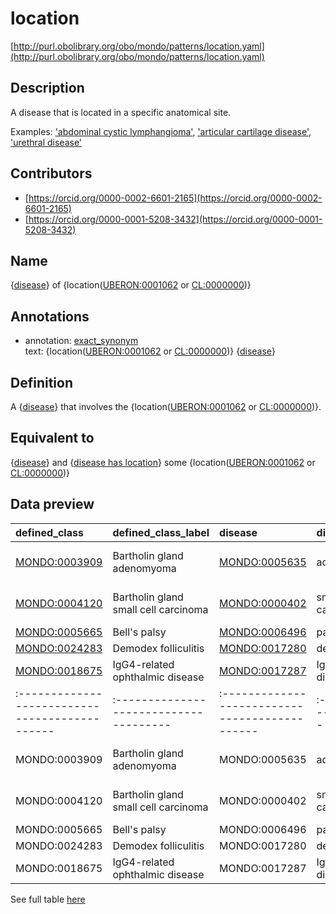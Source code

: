 # location 

[http://purl.obolibrary.org/obo/mondo/patterns/location.yaml](http://purl.obolibrary.org/obo/mondo/patterns/location.yaml)
## Description 

A disease that is located in a specific anatomical site.

Examples: ['abdominal cystic lymphangioma'](http://purl.obolibrary.org/obo/MONDO_0021726), ['articular cartilage disease'](http://purl.obolibrary.org/obo/MONDO_0003816), ['urethral disease'](http://purl.obolibrary.org/obo/MONDO_0004184)
## Contributors 
* [https://orcid.org/0000-0002-6601-2165](https://orcid.org/0000-0002-6601-2165) 
* [https://orcid.org/0000-0001-5208-3432](https://orcid.org/0000-0001-5208-3432) 
## Name 

{[disease](http://purl.obolibrary.org/obo/MONDO_0000001)} of {location\([UBERON:0001062](http://purl.obolibrary.org/obo/UBERON_0001062) or [CL:0000000](http://purl.obolibrary.org/obo/CL_0000000)\)}

## Annotations 

* annotation: [exact_synonym](http://www.geneontology.org/formats/oboInOwl#hasExactSynonym)  
text: {location\([UBERON:0001062](http://purl.obolibrary.org/obo/UBERON_0001062) or [CL:0000000](http://purl.obolibrary.org/obo/CL_0000000)\)} {[disease](http://purl.obolibrary.org/obo/MONDO_0000001)}

## Definition 

A {[disease](http://purl.obolibrary.org/obo/MONDO_0000001)} that involves the {location\([UBERON:0001062](http://purl.obolibrary.org/obo/UBERON_0001062) or [CL:0000000](http://purl.obolibrary.org/obo/CL_0000000)\)}.

## Equivalent to 

{[disease](http://purl.obolibrary.org/obo/MONDO_0000001)} and {[disease has location](http://purl.obolibrary.org/obo/RO_0004026)} some {location\([UBERON:0001062](http://purl.obolibrary.org/obo/UBERON_0001062) or [CL:0000000](http://purl.obolibrary.org/obo/CL_0000000)\)}

## Data preview 
| defined_class                                | defined_class_label                  | disease                                      | disease_label        | location                                      | location_label         |
|:---------------------------------------------|:-------------------------------------|:---------------------------------------------|:---------------------|:----------------------------------------------|:-----------------------|
| [MONDO:0003909](http://purl.obolibrary.org/obo/MONDO_0003909) | Bartholin gland adenomyoma           | [MONDO:0005635](http://purl.obolibrary.org/obo/MONDO_0005635) | adenomyoma           | [UBERON:0000460](http://purl.obolibrary.org/obo/UBERON_0000460) | major vestibular gland |
| [MONDO:0004120](http://purl.obolibrary.org/obo/MONDO_0004120) | Bartholin gland small cell carcinoma | [MONDO:0000402](http://purl.obolibrary.org/obo/MONDO_0000402) | small cell carcinoma | [UBERON:0000460](http://purl.obolibrary.org/obo/UBERON_0000460) | major vestibular gland |
| [MONDO:0005665](http://purl.obolibrary.org/obo/MONDO_0005665) | Bell's palsy                         | [MONDO:0006496](http://purl.obolibrary.org/obo/MONDO_0006496) | palsy                | [UBERON:0001647](http://purl.obolibrary.org/obo/UBERON_0001647) | facial nerve           |
| [MONDO:0024283](http://purl.obolibrary.org/obo/MONDO_0024283) | Demodex folliculitis                 | [MONDO:0017280](http://purl.obolibrary.org/obo/MONDO_0017280) | demodicidosis        | [UBERON:0002073](http://purl.obolibrary.org/obo/UBERON_0002073) | hair follicle          |
| [MONDO:0018675](http://purl.obolibrary.org/obo/MONDO_0018675) | IgG4-related ophthalmic disease      | [MONDO:0017287](http://purl.obolibrary.org/obo/MONDO_0017287) | IgG4-related disease | [UBERON:0000970](http://purl.obolibrary.org/obo/UBERON_0000970) | eye                    || defined:class                                | defined:class:label                  | disease                                      | disease:label        | location                                      | location:label         |
|:---------------------------------------------|:-------------------------------------|:---------------------------------------------|:---------------------|:----------------------------------------------|:-----------------------|
| MONDO:0003909 | Bartholin gland adenomyoma           | MONDO:0005635 | adenomyoma           | UBERON:0000460 | major vestibular gland |
| MONDO:0004120 | Bartholin gland small cell carcinoma | MONDO:0000402 | small cell carcinoma | UBERON:0000460 | major vestibular gland |
| MONDO:0005665 | Bell's palsy                         | MONDO:0006496 | palsy                | UBERON:0001647 | facial nerve           |
| MONDO:0024283 | Demodex folliculitis                 | MONDO:0017280 | demodicidosis        | UBERON:0002073 | hair follicle          |
| MONDO:0018675 | IgG4-related ophthalmic disease      | MONDO:0017287 | IgG4-related disease | UBERON:0000970 | eye                    |

See full table [here](https://github.com/monarch-initiative/mondo/blob/master/src/patterns/data/matches/location.tsv) 
